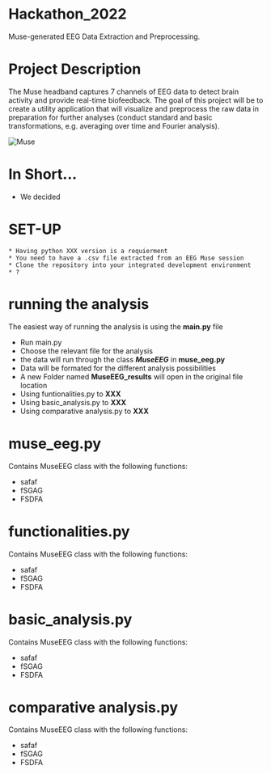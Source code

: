 # Hackathon_2022
Muse-generated EEG Data Extraction and Preprocessing.

# Project Description
The Muse headband captures 7 channels of EEG data to detect brain activity and provide real-time biofeedback. The goal of this project will be to create a utility application that will visualize and preprocess the raw data in preparation for further analyses (conduct standard and basic transformations, e.g. averaging over time and Fourier analysis).

![Muse](https://user-images.githubusercontent.com/101252448/177865771-477d0b9a-4058-471c-9345-64fe1965b473.jpg)

# In Short...
* We decided

# SET-UP
```
* Having python XXX version is a requierment 
* You need to have a .csv file extracted from an EEG Muse session
* Clone the repository into your integrated development environment
* ?
```

# running the analysis
The easiest way of running the analysis is using the **main.py** file

* Run main.py
* Choose the relevant file for the analysis
* the data will run through the class ***MuseEEG*** in **muse_eeg.py**
* Data will be formated for the different analysis possibilities
* A new Folder named **MuseEEG_results** will open in the original file location
* Using funtionalities.py to **XXX**
* Using basic_analysis.py to **XXX**
* Using comparative analysis.py to **XXX**

# muse_eeg.py
Contains MuseEEG class with the following functions:
- safaf
- fSGAG
- FSDFA

# functionalities.py
Contains MuseEEG class with the following functions:
- safaf
- fSGAG
- FSDFA

# basic_analysis.py
Contains MuseEEG class with the following functions:
- safaf
- fSGAG
- FSDFA

# comparative analysis.py
Contains MuseEEG class with the following functions:
- safaf
- fSGAG
- FSDFA
